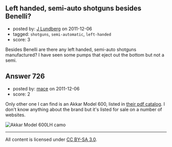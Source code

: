 ## Left handed, semi-auto shotguns besides Benelli?

- posted by: [J Lundberg](https://stackexchange.com/users/-1/40-j-lundberg) on 2011-12-06
- tagged: `shotguns`, `semi-automatic`, `left-handed`
- score: 3

Besides Benelli are there any left handed, semi-auto shotguns manufactured?  I have seen some pumps that eject out the bottom but not a semi.


## Answer 726

- posted by: [mace](https://stackexchange.com/users/-1/163-mace) on 2011-12-06
- score: 2

<p>Only other one I can find is an Akkar Model 600, listed in <a href="http://akkar-usa.com/AKKAR-USA.pdf" rel="nofollow">their pdf catalog</a>. I don't know anything about the brand but it's listed for sale on a number of websites.</p>

<p><img src="http://i.stack.imgur.com/OtNQc.jpg" alt="Akkar Model 600LH camo"></p>




---

All content is licensed under [CC BY-SA 3.0](https://creativecommons.org/licenses/by-sa/3.0/).
